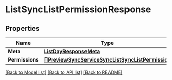 # ListSyncListPermissionResponse

## Properties

Name | Type | Description | Notes
------------ | ------------- | ------------- | -------------
**Meta** | [**ListDayResponseMeta**](ListDayResponse_meta.md) |  | [optional] 
**Permissions** | [**[]PreviewSyncServiceSyncListSyncListPermission**](preview.sync.service.sync_list.sync_list_permission.md) |  | [optional] 

[[Back to Model list]](../README.md#documentation-for-models) [[Back to API list]](../README.md#documentation-for-api-endpoints) [[Back to README]](../README.md)


